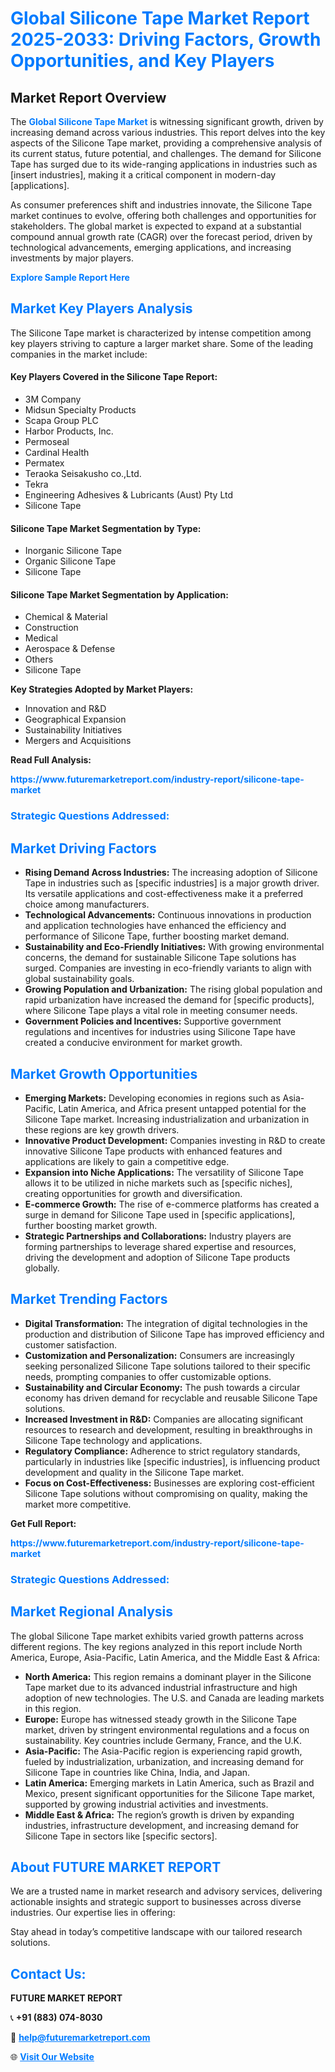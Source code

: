 <h1 style="color: #007BFF;">Global Silicone Tape Market Report 2025-2033: Driving Factors, Growth Opportunities, and Key Players</h1>

<section id="overview">
<h2>Market Report Overview</h2>
<p>The <a href="https://www.futuremarketreport.com/industry-report/silicone-tape-market" style="color: #007BFF; text-decoration: none;"><strong>Global Silicone Tape Market</strong></a> is witnessing significant growth, driven by increasing demand across various industries. This report delves into the key aspects of the Silicone Tape market, providing a comprehensive analysis of its current status, future potential, and challenges. The demand for Silicone Tape has surged due to its wide-ranging applications in industries such as [insert industries], making it a critical component in modern-day [applications].</p>
<p>As consumer preferences shift and industries innovate, the Silicone Tape market continues to evolve, offering both challenges and opportunities for stakeholders. The global market is expected to expand at a substantial compound annual growth rate (CAGR) over the forecast period, driven by technological advancements, emerging applications, and increasing investments by major players.</p>
</section>

<section id="overview">
<p><a href="https://www.futuremarketreport.com/request-sample/reportId=100218" style="color: #007BFF; text-decoration: none;"><strong>Explore Sample Report Here</strong></a></p>
</section>

<section id="key-players">
<h2 style="color: #007BFF;">Market Key Players Analysis</h2>
<p>The Silicone Tape market is characterized by intense competition among key players striving to capture a larger market share. Some of the leading companies in the market include:</p>
<h4>Key Players Covered in the Silicone Tape Report:</h4>
<ul><li>3M Company</li><li>Midsun Specialty Products</li><li>Scapa Group PLC</li><li>Harbor Products, Inc.</li><li>Permoseal</li><li>Cardinal Health</li><li>Permatex</li><li>Teraoka Seisakusho co.,Ltd.</li><li>Tekra</li><li>Engineering Adhesives &amp; Lubricants (Aust) Pty Ltd</li><li>Silicone Tape</li></ul>
<h4>Silicone Tape Market Segmentation by Type:</h4>
<ul><li>Inorganic Silicone Tape</li><li>Organic Silicone Tape</li><li>Silicone Tape</li></ul>

<h4>Silicone Tape Market Segmentation by Application:</h4>
<ul><li>Chemical &amp; Material</li><li>Construction</li><li>Medical</li><li>Aerospace &amp; Defense</li><li>Others</li><li>Silicone Tape</li></ul>
<p><strong>Key Strategies Adopted by Market Players:</strong></p>
<ul>
<li>Innovation and R&D</li>
<li>Geographical Expansion</li>
<li>Sustainability Initiatives</li>
<li>Mergers and Acquisitions</li>
</ul>
</section>

<section>
<p><strong>Read Full Analysis: </strong></p><a href="https://www.futuremarketreport.com/industry-report/silicone-tape-market" style="color: #007BFF; text-decoration: none;"><strong>https://www.futuremarketreport.com/industry-report/silicone-tape-market</strong></a>
<h3 style="color: #007BFF;">Strategic Questions Addressed:</h3>
</section>

<section id="driving-factors">
<h2 style="color: #007BFF;">Market Driving Factors</h2>
<ul>
<li><strong>Rising Demand Across Industries:</strong> The increasing adoption of Silicone Tape in industries such as [specific industries] is a major growth driver. Its versatile applications and cost-effectiveness make it a preferred choice among manufacturers.</li>
<li><strong>Technological Advancements:</strong> Continuous innovations in production and application technologies have enhanced the efficiency and performance of Silicone Tape, further boosting market demand.</li>
<li><strong>Sustainability and Eco-Friendly Initiatives:</strong> With growing environmental concerns, the demand for sustainable Silicone Tape solutions has surged. Companies are investing in eco-friendly variants to align with global sustainability goals.</li>
<li><strong>Growing Population and Urbanization:</strong> The rising global population and rapid urbanization have increased the demand for [specific products], where Silicone Tape plays a vital role in meeting consumer needs.</li>
<li><strong>Government Policies and Incentives:</strong> Supportive government regulations and incentives for industries using Silicone Tape have created a conducive environment for market growth.</li>
</ul>
</section>

<section id="growth-opportunities">
<h2 style="color: #007BFF;">Market Growth Opportunities</h2>
<ul>
<li><strong>Emerging Markets:</strong> Developing economies in regions such as Asia-Pacific, Latin America, and Africa present untapped potential for the Silicone Tape market. Increasing industrialization and urbanization in these regions are key growth drivers.</li>
<li><strong>Innovative Product Development:</strong> Companies investing in R&D to create innovative Silicone Tape products with enhanced features and applications are likely to gain a competitive edge.</li>
<li><strong>Expansion into Niche Applications:</strong> The versatility of Silicone Tape allows it to be utilized in niche markets such as [specific niches], creating opportunities for growth and diversification.</li>
<li><strong>E-commerce Growth:</strong> The rise of e-commerce platforms has created a surge in demand for Silicone Tape used in [specific applications], further boosting market growth.</li>
<li><strong>Strategic Partnerships and Collaborations:</strong> Industry players are forming partnerships to leverage shared expertise and resources, driving the development and adoption of Silicone Tape products globally.</li>
</ul>
</section>

<section id="trending-factors">
<h2 style="color: #007BFF;">Market Trending Factors</h2>
<ul>
<li><strong>Digital Transformation:</strong> The integration of digital technologies in the production and distribution of Silicone Tape has improved efficiency and customer satisfaction.</li>
<li><strong>Customization and Personalization:</strong> Consumers are increasingly seeking personalized Silicone Tape solutions tailored to their specific needs, prompting companies to offer customizable options.</li>
<li><strong>Sustainability and Circular Economy:</strong> The push towards a circular economy has driven demand for recyclable and reusable Silicone Tape solutions.</li>
<li><strong>Increased Investment in R&D:</strong> Companies are allocating significant resources to research and development, resulting in breakthroughs in Silicone Tape technology and applications.</li>
<li><strong>Regulatory Compliance:</strong> Adherence to strict regulatory standards, particularly in industries like [specific industries], is influencing product development and quality in the Silicone Tape market.</li>
<li><strong>Focus on Cost-Effectiveness:</strong> Businesses are exploring cost-efficient Silicone Tape solutions without compromising on quality, making the market more competitive.</li>
</ul>
</section>

<section>
<p><strong>Get Full Report: </strong></p><a href="https://www.futuremarketreport.com/industry-report/silicone-tape-market" style="color: #007BFF; text-decoration: none;"><strong>https://www.futuremarketreport.com/industry-report/silicone-tape-market</strong></a>
<h3 style="color: #007BFF;">Strategic Questions Addressed:</h3>
</section>


<section id="regional-analysis">
<h2 style="color: #007BFF;">Market Regional Analysis</h2>
<p>The global Silicone Tape market exhibits varied growth patterns across different regions. The key regions analyzed in this report include North America, Europe, Asia-Pacific, Latin America, and the Middle East & Africa:</p>
<ul>
<li><strong>North America:</strong> This region remains a dominant player in the Silicone Tape market due to its advanced industrial infrastructure and high adoption of new technologies. The U.S. and Canada are leading markets in this region.</li>
<li><strong>Europe:</strong> Europe has witnessed steady growth in the Silicone Tape market, driven by stringent environmental regulations and a focus on sustainability. Key countries include Germany, France, and the U.K.</li>
<li><strong>Asia-Pacific:</strong> The Asia-Pacific region is experiencing rapid growth, fueled by industrialization, urbanization, and increasing demand for Silicone Tape in countries like China, India, and Japan.</li>
<li><strong>Latin America:</strong> Emerging markets in Latin America, such as Brazil and Mexico, present significant opportunities for the Silicone Tape market, supported by growing industrial activities and investments.</li>
<li><strong>Middle East & Africa:</strong> The region’s growth is driven by expanding industries, infrastructure development, and increasing demand for Silicone Tape in sectors like [specific sectors].</li>
</ul>
</section>

<footer>
<h2 style="color: #007BFF;">About FUTURE MARKET REPORT</h2>
<p>We are a trusted name in market research and advisory services, delivering actionable insights and strategic support to businesses across diverse industries. Our expertise lies in offering:</p>

<p>Stay ahead in today’s competitive landscape with our tailored research solutions.</p>

<h2 style="color: #007BFF;">Contact Us:</h2>
<p><strong>FUTURE MARKET REPORT</strong></p>
<p>📞 <strong>+91 (883) 074-8030</strong></p>
<p>📧 <strong><a href="mailto:help@futuremarketreport.com" style="color: #007BFF;">help@futuremarketreport.com</a></strong></p>
<p>🌐 <strong><a href="https://www.futuremarketreport.com/" style="color: #007BFF;">Visit Our Website</a></strong></p>
</footer>
